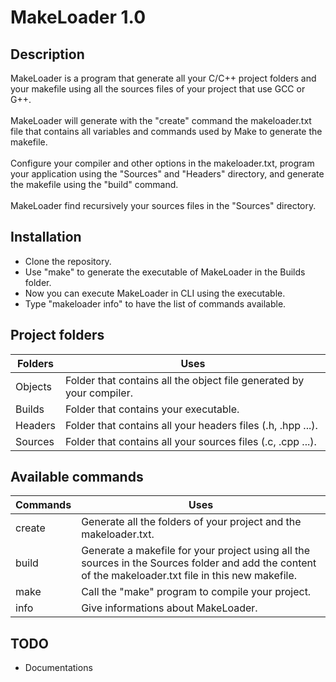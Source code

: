 # MakeLoader 1.0

## Description
MakeLoader is a program that generate all your C/C++ project folders and your makefile 
using all the sources files of your project that use GCC or G++.
<br/><br/>
MakeLoader will generate with the "create" command the makeloader.txt file that contains all variables 
and commands used by Make to generate the makefile.
<br/><br/>
Configure your compiler and other options in the makeloader.txt,
program your application using the "Sources" and "Headers" directory, and generate 
the makefile using the "build" command.
<br/><br/>
MakeLoader find recursively your sources files in the "Sources" directory.

## Installation
- Clone the repository.
- Use "make" to generate the executable of MakeLoader in the Builds folder.
- Now you can execute MakeLoader in CLI using the executable.
- Type "makeloader info" to have the list of commands available.

## Project folders
Folders | Uses
------------ | -------------
Objects | Folder that contains all the object file generated by your compiler.
Builds | Folder that contains your executable.
Headers | Folder that contains all your headers files (.h, .hpp ...).
Sources |  Folder that contains all your sources files (.c, .cpp ...).

## Available commands
Commands | Uses
------------ | -------------
create | Generate all the folders of your project and the makeloader.txt.
build | Generate a makefile for your project using all the sources in the Sources folder and add the content of the makeloader.txt file in this new makefile.
make | Call the "make" program to compile your project.
info |  Give informations about MakeLoader.

## TODO
* Documentations